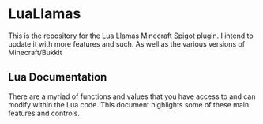 # LuaLlamas

This is the repository for the Lua Llamas Minecraft Spigot plugin. I intend to update it with more features and such. As well as the various versions of Minecraft/Bukkit

## Lua Documentation

There are a myriad of functions and values that you have access to and can modify within the Lua code. This document highlights some of these main features and controls.